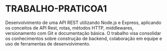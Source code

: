 # TRABALHO-PRATICOA1
Desenvolvimento de uma API REST utilizando Node.js e Express, aplicando os conceitos de API Rest, rotas, métodos HTTP, middlewares, versionamento com Git e documentação básica. O trabalho visa consolidar os conhecimentos sobre construção de backend, colaboração em equipe e uso de ferramentas de desenvolvimento.
